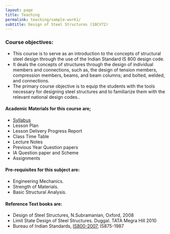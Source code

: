 ```yaml
---
layout: page
title: Teaching
permalink: teaching/sample-work1/
subtitle: Design of Steel Structures (10CV72)
---
```


### Course objectives: 
* This course is to serve as an introduction to the concepts of structural steel design through the use of the Indian Standard IS 800 design code. 
* It deals the concepts of structures through the design of individual members and connections, such as, the design of tension members, compression members, beams, and beam columns; and bolted, welded, and connections. 
* The primary course objective is to equip the students with the tools necessary for designing steel structures and to familiarize them with the relevant national design codes..

#### Academic Materials for this course are;

* [Syllabus](https://drive.google.com/open?id=0B7DoZbz5_0lfTzRMeDBIa0FERVk)
* Lesson Plan
* Lesson Delivery Progress Report
* Class Time Table
* Lecture Notes
* Previous Year Question papers
* IA Question paper and Scheme
* Assignments

#### Pre-requisites for this subject are:
* Engineering Mechanics.
* Strength of Materials.
* Basic Structural Analysis.

#### Reference Text books are:
* Design of Steel Structures, N.Subramanian, Oxford, 2008
* Limit State Design of Steel Structures. Duggal. TATA Megra Hill 2010
* Bureau of Indian Standards, [IS800-2007](https://archive.org/stream/gov.in.is.800.2007#page/n3/mode/2up), IS875-1987
